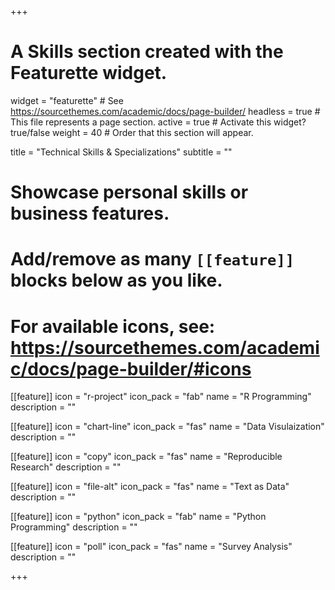 +++
# A Skills section created with the Featurette widget.
widget = "featurette"  # See https://sourcethemes.com/academic/docs/page-builder/
headless = true  # This file represents a page section.
active = true  # Activate this widget? true/false
weight = 40  # Order that this section will appear.

title = "Technical Skills & Specializations"
subtitle = ""

# Showcase personal skills or business features.
# 
# Add/remove as many `[[feature]]` blocks below as you like.
# 
# For available icons, see: https://sourcethemes.com/academic/docs/page-builder/#icons

[[feature]]
  icon = "r-project"
  icon_pack = "fab"
  name = "R Programming"
  description = ""
  
[[feature]]
  icon = "chart-line"
  icon_pack = "fas"
  name = "Data Visulaization"
  description = ""  
  
[[feature]]
  icon = "copy"
  icon_pack = "fas"
  name = "Reproducible Research"
  description = ""

[[feature]]
  icon = "file-alt"
  icon_pack = "fas"
  name = "Text as Data"
  description = ""  

[[feature]]
  icon = "python"
  icon_pack = "fab"
  name = "Python Programming"
  description = ""
  
[[feature]]
  icon = "poll"
  icon_pack = "fas"
  name = "Survey Analysis"
  description = ""

+++
